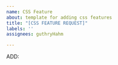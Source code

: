 ```yaml
---
name: CSS Feature
about: template for adding css features
title: "[CSS FEATURE REQUEST]"
labels: ''
assignees: guthryHahm

---
```


ADD:
